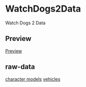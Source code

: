 # WatchDogs2Data
Watch Dogs 2 Data

## Preview

[Preview](github/preview.md)

## raw-data

[character models](rawdata/models/models.txt)
[vehicles](rawdata/vehicles/vehicles.txt)